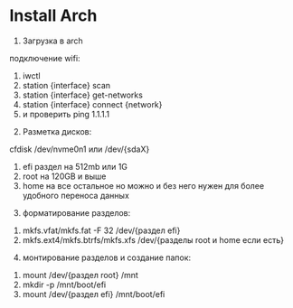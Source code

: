 <h1>
  Install Arch
</h1>

1. Загрузка в arch

подключение wifi:
<ol>
  <li>iwctl</li>

  <li>station {interface} scan</li>

  <li>station {interface} get-networks</li>

  <li>station {interface} connect {network}</li>

  <li>и проверить ping 1.1.1.1</li>
</ol>

2. Разметка дисков:

cfdisk /dev/nvme0n1 или /dev/{sdaX}
<ol>
  <li>efi раздел на 512mb или 1G</li>

  <li>root на 120GB и выше</li>

  <li>home на все остальное но можно и без него нужен для более удобного переноса данных</li>
</ol>

3. форматирование разделов: 
<ol>
  <li>mkfs.vfat/mkfs.fat -F 32 /dev/{раздел efi}</li>
  <li>mkfs.ext4/mkfs.btrfs/mkfs.xfs /dev/{разделы root и home если есть}</li>
</ol>

4. монтирование разделов и создание папок:
<ol>
  <li>mount /dev/{раздел root} /mnt</li>
  <li>mkdir -p /mnt/boot/efi</li>
  <li>mount /dev/{раздел efi} /mnt/boot/efi</li>
</ol>
